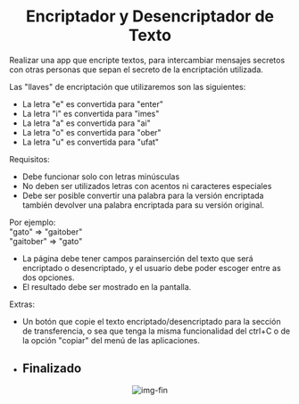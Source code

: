 <h1 align="center">Encriptador y Desencriptador de Texto</h1>

Realizar una app que encripte textos, para intercambiar mensajes secretos con otras personas que sepan el secreto de la encriptación utilizada.

Las "llaves" de encriptación que utilizaremos son las siguientes:
<ul>
  <li>La letra "e" es convertida para "enter"</li>
  <li>La letra "i" es convertida para "imes"</li>
 <li>La letra "a" es convertida para "ai"</li>
  <li>La letra "o" es convertida para "ober"</li>
 <li>La letra "u" es convertida para "ufat"</li>
</ul>
Requisitos:
<br>
<ul>
  <li>Debe funcionar solo con letras minúsculas</li>
  
  <li>No deben ser utilizados letras con acentos ni caracteres especiales</li>
  
  <li>Debe ser posible convertir una palabra para la versión encriptada también devolver una palabra encriptada para su versión original.</li>
</ul>
Por ejemplo:
<br>"gato" => "gaitober"
<br>"gaitober" => "gato"
<br>
<ul>
  <li>La página debe tener campos parainserción del texto que será encriptado o desencriptado, y el usuario debe poder escoger entre as dos opciones.</li>

  <li>El resultado debe ser mostrado en la pantalla.</li>
</ul>
Extras:
<br />
<ul>
  <li>Un botón que copie el texto encriptado/desencriptado para la sección de transferencia, o sea que tenga la misma funcionalidad del ctrl+C o de la opción "copiar" del menú de las aplicaciones.</li>
</ul>

<ul><li> <h2>Finalizado</h2></li></ul>
<p align="center"><img src="https://media3.giphy.com/media/v1.Y2lkPTc5MGI3NjExZmo3amZjeGJoenhzMmhjNmFiYTN5bHNnbW1ub2NsdzBsMXFxNnRnayZlcD12MV9pbnRlcm5hbF9naWZfYnlfaWQmY3Q9Zw/l1Lc1Kn9hImgpx5Re/giphy.gif" alt="img-fin" width="" height=""></p>
